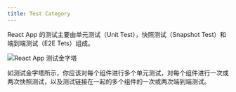 ```yaml
---
title: Test Category
---
```


React App 的测试主要由单元测试（Unit Test），快照测试（Snapshot Test）和端到端测试（E2E Tets）组成。

![React App 测试金字塔](https://cosmos-x.oss-cn-hangzhou.aliyuncs.com/WzUhYH.jpg)

如测试金字塔所示，你应该对每个组件进行多个单元测试，对每个组件进行一次或两次快照测试，以及测试链接在一起的多个组件的一次或两次端到端测试。
